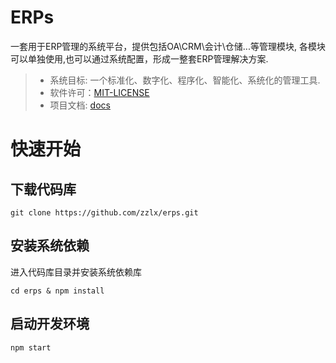 ERPs
====

一套用于ERP管理的系统平台，提供包括OA\CRM\会计\仓储...等管理模块, 
各模块可以单独使用,也可以通过系统配置，形成一整套ERP管理解决方案.

> * 系统目标: 一个标准化、数字化、程序化、智能化、系统化的管理工具.
> * 软件许可：[MIT-LICENSE](./LICENSE)
> * 项目文档: [docs](./docs/README.md)

# 快速开始

## 下载代码库

```
git clone https://github.com/zzlx/erps.git
```

## 安装系统依赖

进入代码库目录并安装系统依赖库

```
cd erps & npm install
```

## 启动开发环境

```
npm start
```

